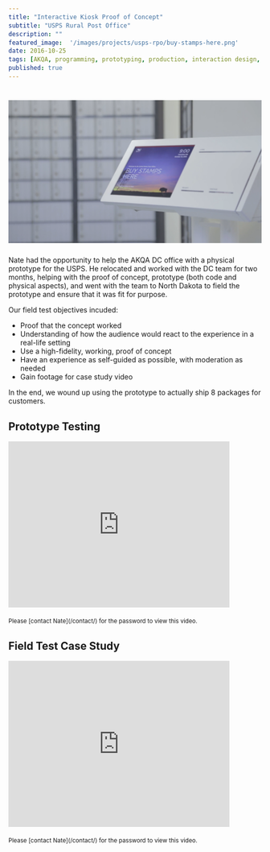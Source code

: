 ```yaml
---
title: "Interactive Kiosk Proof of Concept"
subtitle: "USPS Rural Post Office"
description: ""
featured_image:  '/images/projects/usps-rpo/buy-stamps-here.png'
date: 2016-10-25
tags: [AKQA, programming, prototyping, production, interaction design, installation, design, field test]
published: true
---
```


# ![](/images/projects/usps-rpo/buy-stamps-here.png)

Nate had the opportunity to help the AKQA DC office with a physical prototype for the USPS. He relocated and worked with the DC team for two months, helping with the proof of concept, prototype (both code and physical aspects), and went with the team to North Dakota to field the prototype and ensure that it was fit for purpose.

Our field test objectives incuded:

* Proof that the concept worked
* Understanding of how the audience would react to the experience in a real-life setting
* Use a high-fidelity, working, proof of concept
* Have an experience as self-guided as possible, with moderation as needed
* Gain footage for case study video

In the end, we wound up using the prototype to actually ship 8 packages for customers.

## Prototype Testing

<p>
  <iframe src="https://player.vimeo.com/video/370421311?portrait=0" webkitallowfullscreen="" mozallowfullscreen="" allowfullscreen="" width="440" height="330" frameborder="0"></iframe>
</p>
<small>Please [contact Nate](/contact/) for the password to view this video.</small>

## Field Test Case Study

<p>
  <iframe src="https://player.vimeo.com/video/370417327?portrait=0" webkitallowfullscreen="" mozallowfullscreen="" allowfullscreen="" width="440" height="330" frameborder="0"></iframe>
</p>
<small>Please [contact Nate](/contact/) for the password to view this video.</small>
